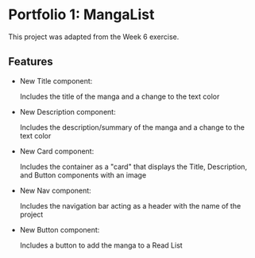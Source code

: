 # Portfolio 1: MangaList

This project was adapted from the Week 6 exercise.

## Features

- New Title component:

    Includes the title of the manga and a change to the text color

- New Description component:

    Includes the description/summary of the manga and a change to the text color

- New Card component:
    
    Includes the container as a "card" that displays the Title, Description, and Button components with an image

- New Nav component:
    
    Includes the navigation bar acting as a header with the name of the project

- New Button component:
    
    Includes a button to add the manga to a Read List